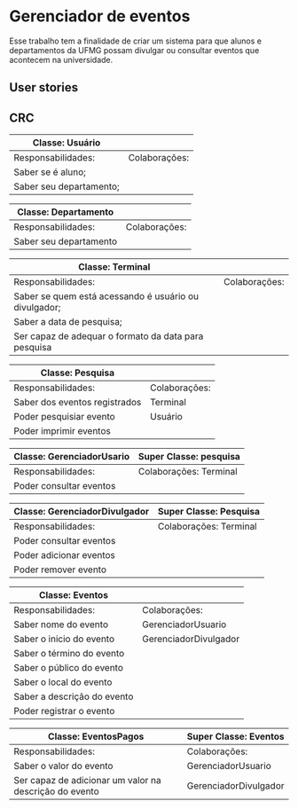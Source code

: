 <h1>Gerenciador de eventos</h1>
Esse trabalho tem a finalidade de criar um sistema para que alunos e departamentos da UFMG possam divulgar ou consultar eventos que acontecem na universidade.

<h2>User stories</h2>

<h2>CRC</h2>

| Classe: Usuário                           |                       |
|-------------------------------------------|-----------------------|
| Responsabilidades:                        | Colaborações:         |
|   Saber se é aluno;                       |                       |
|   Saber seu departamento;                 |                       | 

| Classe: Departamento                      |                       |
|-------------------------------------------|-----------------------|
| Responsabilidades:                        | Colaborações:         |
|   Saber seu departamento                  |                       |


| Classe: Terminal                                                     |                       |
|----------------------------------------------------------------------|-----------------------|
| Responsabilidades:                                                   | Colaborações:         |
|   Saber se quem está acessando é usuário ou divulgador;              |                       |
|   Saber a data de pesquisa;                                          |                       |
|   Ser capaz de adequar o formato da data para pesquisa               |                       |


| Classe: Pesquisa                                                     |                       |
|----------------------------------------------------------------------|-----------------------|
| Responsabilidades:                                                   |Colaborações:          |
|   Saber dos eventos registrados                                      |Terminal               |
|   Poder pesquisiar evento                                            |Usuário                |
|   Poder imprimir eventos                                             |                       |
  

| Classe: GerenciadorUsario                                            |Super Classe: pesquisa |
|----------------------------------------------------------------------|-----------------------|
| Responsabilidades:                                                   |Colaborações: Terminal |
|   Poder consultar eventos                                            |                       |

| Classe: GerenciadorDivulgador                                        |Super Classe: Pesquisa |
|----------------------------------------------------------------------|-----------------------|
| Responsabilidades:                                                   |Colaborações: Terminal |
|   Poder consultar eventos                                            |                       |
|   Poder adicionar eventos                                            |                       |
|   Poder remover evento                                               |                       |

| Classe: Eventos                                                      |                            |
|----------------------------------------------------------------------|----------------------------|
| Responsabilidades:                                                   |Colaborações:               |
|   Saber nome do evento                                               |GerenciadorUsuario          |
|   Saber o inicio do evento                                           |GerenciadorDivulgador       |
|   Saber o término do evento                                          |                            |
|   Saber o público do evento                                          |                            |
|   Saber o local do evento                                            |                            |
|   Saber a descrição do evento                                        |                            |
|   Poder registrar o evento                                           |                            |

| Classe: EventosPagos                                                 |Super Classe: Eventos       |
|----------------------------------------------------------------------|----------------------------|
| Responsabilidades:                                                   |Colaborações:               |
|   Saber o valor do evento                                            |GerenciadorUsuario          |
|   Ser capaz de adicionar um valor na descrição do evento             |GerenciadorDivulgador       |


